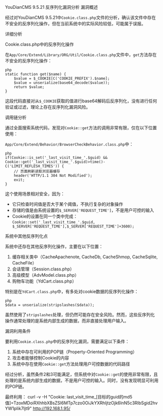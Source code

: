 YouDianCMS 9.5.21 反序列化漏洞分析
漏洞概述

经过对YouDianCMS 9.5.21中`Cookie.class.php`文件的分析，确认该文件中存在不安全的反序列化操作，但在当前系统中的实际风险较低，可能属于误报。

详细分析

Cookie.class.php中的反序列化操作

在`App/Core/Extend/Library/ORG/Util/Cookie.class.php`文件中，`get`方法存在不安全的反序列化操作：

```
php
static function get($name) {
    $value = $_COOKIE[C('COOKIE_PREFIX').$name];
    $value = unserialize(base64_decode($value));
    return $value;
}
```

这段代码直接对从`$_COOKIE`获取的值进行base64解码后反序列化，没有进行任何验证或过滤，理论上存在反序列化漏洞风险。

调用链分析

通过全面搜索系统代码，发现对`Cookie::get`方法的调用非常有限，仅在以下位置使用：

`App/Core/Extend/Behavior/BrowserCheckBehavior.class.php`中：
```
php
if(Cookie::is_set('_last_visit_time_'.$guid) && Cookie::get('_last_visit_time_'.$guid)>time()-C('LIMIT_REFLESH_TIMES')) {
    // 页面刷新读取浏览器缓存
    header('HTTP/1.1 304 Not Modified');
    exit;
}
```

这个使用场景相对安全，因为：
- 它只检查时间值是否大于某个阈值，不执行复杂的对象操作
- 存储的值是由系统设置的`$_SERVER['REQUEST_TIME']`，不是用户可控的输入
- Cookie的设置在同一个类中完成：`Cookie::set('_last_visit_time_'.$guid, $_SERVER['REQUEST_TIME'],$_SERVER['REQUEST_TIME']+3600);`

系统中其他反序列化点

系统中还存在其他反序列化操作，主要在以下位置：

1. 缓存相关类中（CacheApachenote, CacheDb, CacheShmop, CacheSqlite, CacheFile）
2. 会话管理（Session.class.php）
3. 高级模型（AdvModel.class.php）
4. 购物车功能（YdCart.class.php）

特别是在`YdCart.class.php`中，有多处对cookie数据的反序列化操作：

```
php
$data = unserialize(stripslashes($data));
```

虽然使用了`stripslashes`处理，但仍然可能存在安全风险。然而，这些反序列化操作通常处理的是系统内部生成的数据，而非直接处理用户输入。

漏洞利用条件

要利用`Cookie.class.php`中的反序列化漏洞，需要满足以下条件：

1. 系统中存在可利用的POP链（Property-Oriented Programming）
2. 攻击者能够控制Cookie的内容
3. 系统中存在使用`Cookie::get`方法处理用户可控数据的代码路径

经过分析，虽然条件2和3可能满足，但系统中对`Cookie::get`的使用非常有限，且处理的是系统内部生成的数据，不是用户可控的输入。同时，没有发现明显可利用的POP链。

最终利用：
curl -v -H "Cookie: last_visit_time_[目标的guid的md5值]=TzoxMDoiRXhhbXBsZSI6MTp7czo0OiJkYXRhIjtzOjk6InN5c3RlbSgid2hvYW1pIik7Ijt9" http://192.168.1.95/

